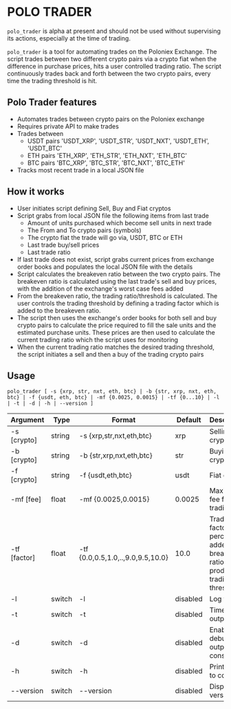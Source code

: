POLO TRADER
===========
`polo_trader` is alpha at present and should not be used without supervising its actions, especially at 
the time of trading.

`polo_trader` is a tool for automating trades on the Poloniex Exchange. The script trades between two 
different crypto pairs via a crypto fiat when the difference in purchase prices, hits a user controlled 
trading ratio. The script continuously trades back and forth between the two crypto pairs, every time 
the trading threshold is hit.

Polo Trader features
--------------------

* Automates trades between crypto pairs on the Poloniex exchange 
* Requires private API to make trades
* Trades between 
  * USDT pairs 'USDT_XRP', 'USDT_STR', 'USDT_NXT', 'USDT_ETH', 'USDT_BTC'
  * ETH pairs 'ETH_XRP', 'ETH_STR', 'ETH_NXT', 'ETH_BTC'
  * BTC pairs 'BTC_XRP', 'BTC_STR', 'BTC_NXT', 'BTC_ETH'
* Tracks most recent trade in a local JSON file 

How it works
------------
* User initiates script defining Sell, Buy and Fiat cryptos
* Script grabs from local JSON file the following items from last trade
  * Amount of units purchased which become sell units in next trade
  * The From and To crypto pairs (symbols)
  * The crypto fiat the trade will go via, USDT, BTC or ETH 
  * Last trade buy/sell prices
  * Last trade ratio
* If last trade does not exist, script grabs current prices from exchange order books and populates the 
local JSON file with the details
* Script calculates the breakeven ratio between the two crypto pairs. The breakeven ratio is calculated
using the last trade's sell and buy prices, with the addition of the exchange's worst case fees added
* From the breakeven ratio, the trading ratio/threshold is calculated. The user controls the trading
threshold by defining a trading factor which is added to the breakeven ratio. 
* The script then uses the exchange's order books for both sell and buy crypto pairs to calculate the 
price required to fill the sale units and the estimated purchase units. These prices are then used to 
calculate the current trading ratio which the script uses for monitoring
* When the current trading ratio matches the desired trading threshold, the script initiates a sell and 
then a buy of the trading crypto pairs


Usage
-----
` polo_trader [ -s {xrp, str, nxt, eth, btc} | -b {str, xrp, nxt, eth, btc} | -f {usdt, eth, btc} | -mf {0.0025, 0.0015} | -tf {0...10} | -l | -t | -d | -h | --version ] `

Argument  | Type   | Format               | Default           | Description
----------|--------|----------------------|-------------------|--------------------
-s [crypto] | string | -s {xrp,str,nxt,eth,btc} | xrp | Selling crypto
-b [crypto] | string | -b {str,xrp,nxt,eth,btc} | str | Buying crypto
-f [crypto] | string | -f {usdt,eth,btc} | usdt | Fiat crypto
-mf [fee] | float | -mf {0.0025,0.0015} | 0.0025 | Maximum fee for trading
-tf [factor] | float | -tf {0.0,0.5,1.0,..,9.0,9.5,10.0} | 10.0 | Trading factor percentage, added to breakeven ratio to produce trading threshold
-l | switch | -l | disabled | Log to a file
-t | switch | -t | disabled | Timestamp output
-d | switch | -d | disabled | Enables debug output to console
-h | switch | -h | disabled | Prints help to console   
--version | switch | --version | disabled | Displays version